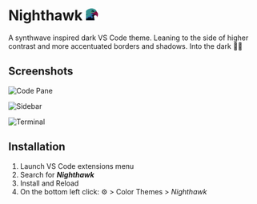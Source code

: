 # Nighthawk <img src="images/icon.png" height="24" width="24"/>

A synthwave inspired dark VS Code theme. Leaning to the side of higher contrast and more accentuated borders and shadows. Into the dark 🌃🌑

## Screenshots

![Code Pane](https://i.imgur.com/bsQu8hb.png)

![Sidebar](https://i.imgur.com/WmFC48z.png)

![Terminal](https://i.imgur.com/MnAaGG3.png)

## Installation

1.  Launch VS Code extensions menu
2.  Search for **_Nighthawk_**
3.  Install and Reload
4.  On the bottom left click: ⚙️ > Color Themes > _Nighthawk_
